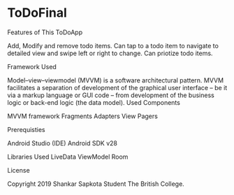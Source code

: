 # ToDoFinal


Features of This ToDoApp

Add, Modify and remove todo items.
Can tap to a todo item to navigate to detailed view and swipe left or right to change.
Can priotize todo items.

Framework Used

Model–view–viewmodel (MVVM) is a software architectural pattern. MVVM facilitates a separation of development of the graphical user interface – be it via a markup language or GUI code – from development of the business logic or back-end logic (the data model). Used Components

MVVM framework Fragments Adapters View Pagers

Prerequisties

Android Studio (IDE) Android SDK v28

Libraries Used LiveData ViewModel Room

License

Copyright 2019 Shankar Sapkota Student The British College.
